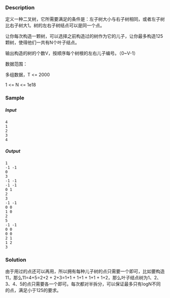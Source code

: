 ### Description

定义一种二叉树，它所需要满足的条件是：左子树大小与右子树相同，或者左子树比右子树大1。树的左右子树结点可以是同一个点。

让你每次构造一颗树，可以选择之前构造过的树作为它的儿子，让你最多构造125颗树，使得他们一共有N个叶子结点。

输出构造的树的个数V，按顺序每个树根的左右儿子编号。（0~V-1）

数据范围：

多组数据，T <= 2000

1 <= N <= 1e18

### Sample

##### Input

```
4
1
2
3
4
```

##### Output

```
1
-1 -1
0
3
-1 -1
-1 -1
0 1
2
3
-1 -1
0 0
1 0
2
5
-1 -1
0 0
0 0
2 1
1 2
3
```

### Solution

由于用过的点还可以再用，所以拥有每种儿子树的点只需要一个即可，比如要构造11，那么11=4+5=2+2 + 2+3=1+1 + 1+1 + 1+1 + 1+2，那么叶子结点树为1、2、3、4、5的点只需要各一个即可。每次都对半拆分，可以保证最多只有logN不同的点，满足小于125的要求。
